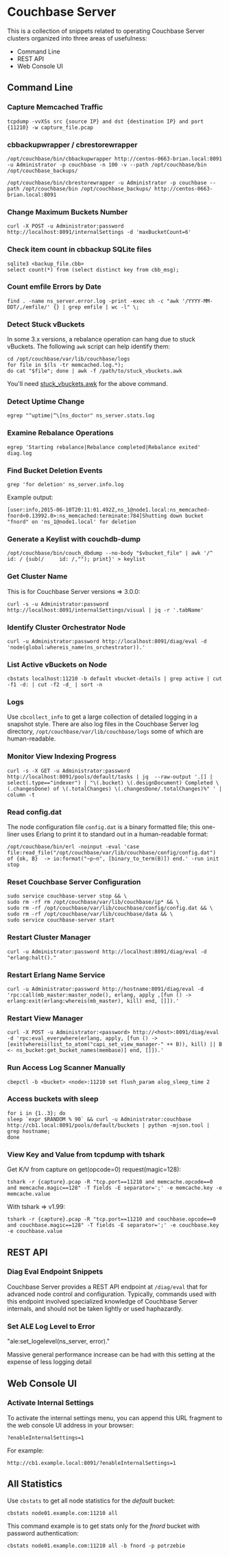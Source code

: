 # Couchbase Server

This is a collection of snippets related to operating Couchbase Server
clusters organized into three areas of usefulness:

* Command Line
* REST API
* Web Console UI

## Command Line

### Capture Memcached Traffic

```
tcpdump -vvXSs src {source IP} and dst {destination IP} and port {11210} -w capture_file.pcap
```

### cbbackupwrapper / cbrestorewrapper

```
/opt/couchbase/bin/cbbackupwrapper http://centos-0663-brian.local:8091 -u Administrator -p couchbase -n 100 -v --path /opt/couchbase/bin /opt/couchbase_backups/
```

```
/opt/couchbase/bin/cbrestorewrapper -u Administrator -p couchbase --path /opt/couchbase/bin /opt/couchbase_backups/ http://centos-0663-brian.local:8091
```

### Change Maximum Buckets Number

```
curl -X POST -u Administrator:password http://localhost:8091/internalSettings -d 'maxBucketCount=6'
```

### Check item count in cbbackup SQLite files

```
sqlite3 <backup_file.cbb>
select count(*) from (select distinct key from cbb_msg);
```

### Count emfile Errors by Date

```
find . -name ns_server.error.log -print -exec sh -c "awk '/YYYY-MM-DDT/,/emfile/' {} | grep emfile | wc -l" \;
```

### Detect Stuck vBuckets

In some 3.x versions, a rebalance operation can hang due to stuck vBuckets.
The following `awk` script can help identify them:

```
cd /opt/couchbase/var/lib/couchbase/logs
for file in $(ls -tr memcached.log.*); 
do cat "$file"; done | awk -f /path/to/stuck_vbuckets.awk
```

You'll need [stuck_vbuckets.awk]() for the above command.

### Detect Uptime Change

```
egrep "^uptime|^\[ns_doctor" ns_server.stats.log
```

### Examine Rebalance Operations

```
egrep 'Starting rebalance|Rebalance completed|Rebalance exited' diag.log
```

### Find Bucket Deletion Events

```
grep 'for deletion' ns_server.info.log
```

Example output:

```
[user:info,2015-06-10T20:11:01.492Z,ns_1@node1.local:ns_memcached-fnord<0.13992.0>:ns_memcached:terminate:784]Shutting down bucket "fnord" on 'ns_1@node1.local' for deletion
```

### Generate a Keylist with couchdb-dump

```
/opt/couchbase/bin/couch_dbdump --no-body "$vbucket_file" | awk '/^     id: / {sub(/     id: /,""); print}' > keylist
```

### Get Cluster Name

This is for Couchbase Server versions => 3.0.0:

```
curl -s -u Administrator:password http://localhost:8091/internalSettings/visual | jq -r '.tabName'
```

### Identify Cluster Orchestrator Node

```
curl -u Administrator:password http://localhost:8091/diag/eval -d 'node(global:whereis_name(ns_orchestrator)).'
```

### List Active vBuckets on Node

```
cbstats localhost:11210 -b default vbucket-details | grep active | cut -f1 -d: | cut -f2 -d_ | sort -n
```

### Logs

Use `cbcollect_info` to get a large collection of detailed logging
in a snapshot style. There are also log files in the Couchbase Server log
directory, `/opt/couchbase/var/lib/couchbase/logs` some of which are
human-readable.

### Monitor View Indexing Progress

```
curl -s -X GET -u Administrator:password http://localhost:8091/pools/default/tasks | jq  --raw-output '.[] | select(.type=="indexer") | "\(.bucket) \(.designDocument) Completed \(.changesDone) of \(.totalChanges) \(.changesDone/.totalChanges)%" ' | column -t
```

### Read config.dat

The node configuration file `config.dat` is a binary formatted file; this
one-liner uses Erlang to print it to standard out in a human-readable format:

```
/opt/couchbase/bin/erl -noinput -eval 'case file:read_file("/opt/couchbase/var/lib/couchbase/config/config.dat") of {ok, B}  -> io:format("~p~n", [binary_to_term(B)]) end.' -run init stop
```

### Reset Couchbase Server Configuration

```
sudo service couchbase-server stop && \
sudo rm -rf rm /opt/couchbase/var/lib/couchbase/ip* && \
sudo rm -rf /opt/couchbase/var/lib/couchbase/config/config.dat && \
sudo rm -rf /opt/couchbase/var/lib/couchbase/data && \
sudo service couchbase-server start
```

### Restart Cluster Manager

```
curl -u Administrator:password http://localhost:8091/diag/eval -d "erlang:halt()."
```

### Restart Erlang Name Service

```
curl -u Administrator:password http://hostname:8091/diag/eval -d 'rpc:call(mb_master:master_node(), erlang, apply ,[fun () -> erlang:exit(erlang:whereis(mb_master), kill) end, []]).' 
```

### Restart View Manager

```
curl -X POST -u Administrator:<password> http://<host>:8091/diag/eval -d 'rpc:eval_everywhere(erlang, apply, [fun () -> [exit(whereis(list_to_atom("capi_set_view_manager-" ++ B)), kill) || B <- ns_bucket:get_bucket_names(membase)] end, []]).'
```

### Run Access Log Scanner Manually

```
cbepctl -b <bucket> <node>:11210 set flush_param alog_sleep_time 2
```

### Access buckets with sleep

```
for i in {1..3}; do
sleep `expr $RANDOM % 90` && curl -u Administrator:couchbase http://cb1.local:8091/pools/default/buckets | python -mjson.tool | grep hostname;
done
```

### View Key and Value from tcpdump with tshark

Get K/V from capture on get(opcode=0) request(magic=128):

```
tshark -r {capture}.pcap -R "tcp.port==11210 and memcache.opcode==0 and memcache.magic==128" -T fields -E separator=';' -e memcache.key -e memcache.value
```

With tshark => v1.99:

```
tshark -r {capture}.pcap -R "tcp.port==11210 and couchbase.opcode==0 and couchbase.magic==128" -T fields -E separator=';' -e couchbase.key -e couchbase.value
```

## REST API

### Diag Eval Endpoint Snippets

Couchbase Server provides a REST API endpoint at `/diag/eval` that 
for advanced node control and configuration. Typically, commands used with
this endpoint involved specialized knowledge of Couchbase Server internals,
and should not be taken lightly or used haphazardly.

### Set ALE Log Level to Error

"ale:set_logelevel(ns_server, error)."

Massive general performance increase can be had with this setting at the
expense of less logging detail

## Web Console UI

### Activate Internal Settings

To activate the internal settings menu, you can append this URL fragment to
the web console UI address in your browser:

```
?enableInternalSettings=1
```

For example:

```
http://cb1.example.local:8091/?enableInternalSettings=1
```

## All Statistics

Use `cbstats` to get all node statistics for the *default* bucket:

```
cbstats node01.example.com:11210 all
```

This command example is to get stats only for the *fnord* bucket with
password authentication:

```
cbstats node01.example.com:11210 all -b fnord -p potrzebie
```
